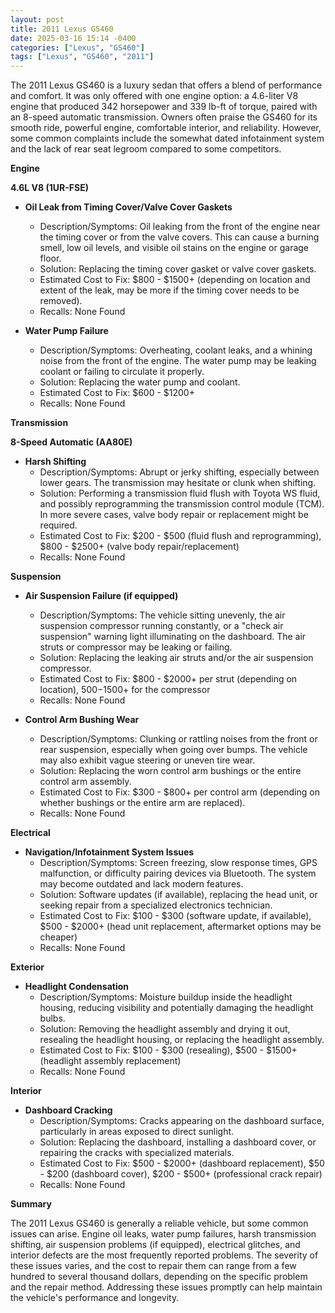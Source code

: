 ```yaml
---
layout: post
title: 2011 Lexus GS460
date: 2025-03-16 15:14 -0400
categories: ["Lexus", "GS460"]
tags: ["Lexus", "GS460", "2011"]
---
```

The 2011 Lexus GS460 is a luxury sedan that offers a blend of performance and comfort. It was only offered with one engine option: a 4.6-liter V8 engine that produced 342 horsepower and 339 lb-ft of torque, paired with an 8-speed automatic transmission. Owners often praise the GS460 for its smooth ride, powerful engine, comfortable interior, and reliability. However, some common complaints include the somewhat dated infotainment system and the lack of rear seat legroom compared to some competitors.

**Engine**

**4.6L V8 (1UR-FSE)**

*   **Oil Leak from Timing Cover/Valve Cover Gaskets**
    *   Description/Symptoms: Oil leaking from the front of the engine near the timing cover or from the valve covers. This can cause a burning smell, low oil levels, and visible oil stains on the engine or garage floor.
    *   Solution: Replacing the timing cover gasket or valve cover gaskets.
    *   Estimated Cost to Fix: $800 - $1500+ (depending on location and extent of the leak, may be more if the timing cover needs to be removed).
    *   Recalls: None Found

*   **Water Pump Failure**
    *   Description/Symptoms: Overheating, coolant leaks, and a whining noise from the front of the engine. The water pump may be leaking coolant or failing to circulate it properly.
    *   Solution: Replacing the water pump and coolant.
    *   Estimated Cost to Fix: $600 - $1200+
    *   Recalls: None Found

**Transmission**

**8-Speed Automatic (AA80E)**

*   **Harsh Shifting**
    *   Description/Symptoms: Abrupt or jerky shifting, especially between lower gears. The transmission may hesitate or clunk when shifting.
    *   Solution: Performing a transmission fluid flush with Toyota WS fluid, and possibly reprogramming the transmission control module (TCM). In more severe cases, valve body repair or replacement might be required.
    *   Estimated Cost to Fix: $200 - $500 (fluid flush and reprogramming), $800 - $2500+ (valve body repair/replacement)
    *   Recalls: None Found

**Suspension**

*   **Air Suspension Failure (if equipped)**
    *   Description/Symptoms: The vehicle sitting unevenly, the air suspension compressor running constantly, or a "check air suspension" warning light illuminating on the dashboard. The air struts or compressor may be leaking or failing.
    *   Solution: Replacing the leaking air struts and/or the air suspension compressor.
    *   Estimated Cost to Fix: $800 - $2000+ per strut (depending on location), $500-$1500+ for the compressor
    *   Recalls: None Found

*   **Control Arm Bushing Wear**
    *   Description/Symptoms: Clunking or rattling noises from the front or rear suspension, especially when going over bumps. The vehicle may also exhibit vague steering or uneven tire wear.
    *   Solution: Replacing the worn control arm bushings or the entire control arm assembly.
    *   Estimated Cost to Fix: $300 - $800+ per control arm (depending on whether bushings or the entire arm are replaced).
    *   Recalls: None Found

**Electrical**

*   **Navigation/Infotainment System Issues**
    *   Description/Symptoms: Screen freezing, slow response times, GPS malfunction, or difficulty pairing devices via Bluetooth. The system may become outdated and lack modern features.
    *   Solution: Software updates (if available), replacing the head unit, or seeking repair from a specialized electronics technician.
    *   Estimated Cost to Fix: $100 - $300 (software update, if available), $500 - $2000+ (head unit replacement, aftermarket options may be cheaper)
    *   Recalls: None Found

**Exterior**

*   **Headlight Condensation**
    *   Description/Symptoms: Moisture buildup inside the headlight housing, reducing visibility and potentially damaging the headlight bulbs.
    *   Solution: Removing the headlight assembly and drying it out, resealing the headlight housing, or replacing the headlight assembly.
    *   Estimated Cost to Fix: $100 - $300 (resealing), $500 - $1500+ (headlight assembly replacement)
    *   Recalls: None Found

**Interior**

*   **Dashboard Cracking**
    *   Description/Symptoms: Cracks appearing on the dashboard surface, particularly in areas exposed to direct sunlight.
    *   Solution: Replacing the dashboard, installing a dashboard cover, or repairing the cracks with specialized materials.
    *   Estimated Cost to Fix: $500 - $2000+ (dashboard replacement), $50 - $200 (dashboard cover), $200 - $500+ (professional crack repair)
    *   Recalls: None Found

**Summary**

The 2011 Lexus GS460 is generally a reliable vehicle, but some common issues can arise. Engine oil leaks, water pump failures, harsh transmission shifting, air suspension problems (if equipped), electrical glitches, and interior defects are the most frequently reported problems. The severity of these issues varies, and the cost to repair them can range from a few hundred to several thousand dollars, depending on the specific problem and the repair method. Addressing these issues promptly can help maintain the vehicle's performance and longevity.

